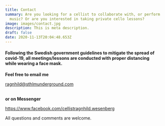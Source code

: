```yaml
---
title: Contact
summary: Are you looking for a cellist to collaborate with, or perform your
  music? Or are you interested in taking private cello lessons?
image: images/contact.jpg
description: This is meta description.
draft: false
date: 2020-11-13T20:04:48.653Z
---
```

#### **Following the Swedish government guidelines to mitigate the spread of covid-19, all meetings/lessons are conducted with proper distancing while wearing a face mask.**

**Feel free to email me**

ragnhild@sthlmunderground.com
<br>
<br>

**or on Messenger**

https://www.facebook.com/cellistragnhild.wesenberg

All questions and comments are welcome.
